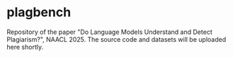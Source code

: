 # plagbench

Repository of the paper "Do Language Models Understand and Detect Plagiarism?", NAACL 2025. The source code and datasets will be uploaded here shortly.

